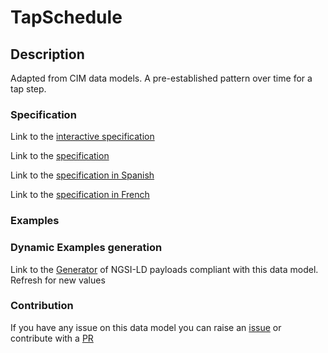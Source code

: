 # TapSchedule

## Description 

Adapted from CIM data models. A pre-established pattern over time for a tap step.
### Specification

Link to the [interactive specification](https://swagger.lab.fiware.org/?url=https://smart-data-models.github.io/dataModel.EnergyCIM/TapSchedule/swagger.yaml)

Link to the [specification](https://smart-data-models.github.io/dataModel.EnergyCIM/TapSchedule/doc/spec.md)

Link to the [specification in Spanish](https://smart-data-models.github.io/dataModel.EnergyCIM/TapSchedule/doc/spec_ES.md)

Link to the [specification in French](https://smart-data-models.github.io/dataModel.EnergyCIM/TapSchedule/doc/spec_FR.md)
### Examples
### Dynamic Examples generation

Link to the [Generator](https://smartdatamodels.org/extra/ngsi-ld_generator_v0.91.php?schemaUrl=https://raw.githubusercontent.com/smart-data-models/dataModel.EnergyCIM/master/TapSchedule/schema.json&email=info@smartdatamodels.org) of NGSI-LD payloads compliant with this data model. Refresh for new values
### Contribution

 If you have any issue on this data model you can raise an [issue](https://github.com/smart-data-models/dataModel.EnergyCIM/issues)  or contribute with a [PR](https://github.com/smart-data-models/dataModel.EnergyCIM/pulls)